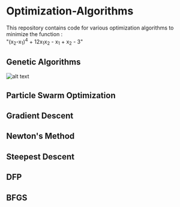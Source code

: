 # Optimization-Algorithms       
This repository contains code for various optimization algorithms to minimize the function : <br> "(x<sub>2</sub>-x<sub>1</sub>)<sup>4</sup> + 12x<sub>1</sub>x<sub>2</sub> - x<sub>1</sub> + x<sub>2</sub> - 3"
## Genetic Algorithms
![alt text](https://github.com/Shahil98/Opinion_Mining_And_Analysis/blob/master/Genetic_Algorithms/GA.png?raw=true)
## Particle Swarm Optimization
## Gradient Descent
## Newton's Method
## Steepest Descent 
## DFP
## BFGS


